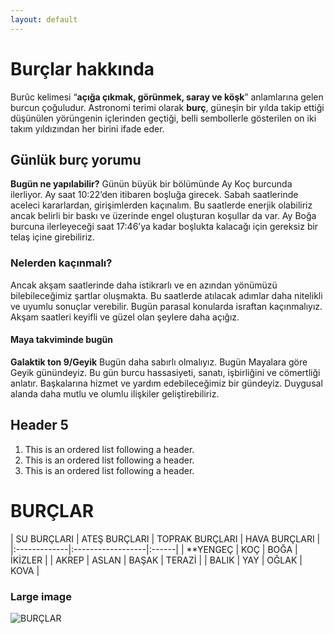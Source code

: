 ```yaml
---
layout: default
---
```

# Burçlar hakkında

Burûc kelimesi “**açığa çıkmak, görünmek, saray ve köşk**” anlamlarına gelen burcun çoğuludur. Astronomi terimi olarak __burç__, güneşin bir yılda takip ettiği düşünülen yörüngenin içlerinden geçtiği, belli sembollerle gösterilen on iki takım yıldızından her birini ifade eder.

## Günlük burç yorumu
**Bugün ne yapılabilir?** Günün büyük bir bölümünde Ay Koç burcunda ilerliyor. Ay saat 10:22’den itibaren boşluğa girecek. Sabah saatlerinde aceleci kararlardan, girişimlerden kaçınalım. Bu saatlerde enerjik olabiliriz ancak belirli bir baskı ve üzerinde engel oluşturan koşullar da var. Ay Boğa burcuna ilerleyeceği saat 17:46’ya kadar boşlukta kalacağı için gereksiz bir telaş içine girebiliriz.

### Nelerden kaçınmalı?
Ancak akşam saatlerinde daha istikrarlı ve en azından yönümüzü bilebileceğimiz şartlar oluşmakta. Bu saatlerde atılacak adımlar daha nitelikli ve uyumlu sonuçlar verebilir. Bugün parasal konularda israftan kaçınmalıyız. Akşam saatleri keyifli ve güzel olan şeylere daha açığız.

#### Maya takviminde bugün

**Galaktik ton 9/Geyik** Bugün daha sabırlı olmalıyız.  Bugün Mayalara göre Geyik günündeyiz. Bu gün burcu hassasiyeti, sanatı, işbirliğini ve cömertliği anlatır. Başkalarına hizmet ve yardım edebileceğimiz bir gündeyiz.  Duygusal alanda daha mutlu ve olumlu ilişkiler geliştirebiliriz.

## Header 5

1.  This is an ordered list following a header.
2.  This is an ordered list following a header.
3.  This is an ordered list following a header.

# BURÇLAR

| SU BURÇLARI        | ATEŞ BURÇLARI          | TOPRAK BURÇLARI | HAVA BURÇLARI |
|:-------------|:------------------|:------|
| **YENGEÇ           | KOÇ | BOĞA  | İKİZLER  |
| AKREP | ASLAN   | BAŞAK  | TERAZİ  |
| BALIK           | YAY      | OĞLAK   | KOVA  |
### Large image

![BURÇLAR](https://www.akrep-burcu.com/dat/burc-gruplari.jpg)
